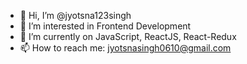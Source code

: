 - 👋 Hi, I’m @jyotsna123singh
- 👀 I’m interested in Frontend Development
- 🌱 I’m currently on JavaScript, ReactJS, React-Redux
- 📫 How to reach me: jyotsnasingh0610@gmail.com

<!---
jyotsna123singh/jyotsna123singh is a ✨ special ✨ repository because its `README.md` (this file) appears on your GitHub profile.
You can click the Preview link to take a look at your changes.
--->
